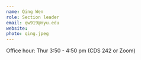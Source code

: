 ```yaml
---
name: Qing Wen 
role: Section leader
email: qw919@nyu.edu
website: 
photo: qing.jpeg
---
```


Office hour: Thur 3:50 - 4:50 pm (CDS 242 or Zoom) 
